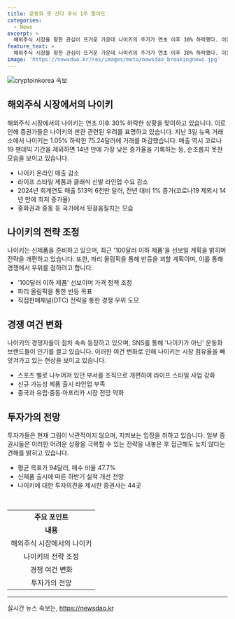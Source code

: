 ```yaml
---
title: 운동화 못 산다 주식 1주 팔아도
categories:
  - News
excerpt: >
  해외주식 시장을 향한 관심이 뜨거운 가운데 나이키의 주가가 연초 이후 30% 하락했다. 이는 온라인 매출 감소와 라이프 스타일 제품 수요의 감소로 이어져 왔다. 특히 중화권과 중동 등에서의 실적이 부진한 것으로 나타나며, 경쟁 업체들의 존재도 나이키에 압력을 가하고 있다. 더불어 나이키의 전략에 대한 논란과 미래 전망이 포함된 이 기사는 투자에 관심 있는 사람들에게 유용한 정보를 제공할 것으로 보인다.
feature_text: >
  해외주식 시장을 향한 관심이 뜨거운 가운데 나이키의 주가가 연초 이후 30% 하락했다. 이는 온라인 매출 감소와 라이프 스타일 제품 수요의 감소로 이어져 왔다. 특히 중화권과 중동 등에서의 실적이 부진한 것으로 나타나며, 경쟁 업체들의 존재도 나이키에 압력을 가하고 있다. 더불어 나이키의 전략에 대한 논란과 미래 전망이 포함된 이 기사는 투자에 관심 있는 사람들에게 유용한 정보를 제공할 것으로 보인다.
image: 'https://newsdao.kr/res/images/meta/newsdao_breakingnews.jpg'
---
```


<p><img src="https://newsdao.kr/res/images/meta/newsdao_breakingnews.jpg" alt="cryptoinkorea 속보" /></p>

<h2 data-ke-size="size26">해외주식 시장에서의 나이키</h2>

<p data-ke-size="size16">해외주식 시장에서의 나이키는 연초 이후 30% 하락한 상황을 맞이하고 있습니다. 이로 인해 증권가들은 나이키의 판관 관련된 우려를 표명하고 있습니다. 지난 3일 뉴욕 거래소에서 나이키는 1.05% 하락한 75.24달러에 거래를 마감했습니다. 매출 역시 코로나19 팬데믹 기간을 제외하면 14년 만에 가장 낮은 증가율을 기록하는 등, 순조롭지 못한 모습을 보이고 있습니다.</p>

<ul>
  <li>나이키 온라인 매출 감소</li>
  <li>라이프 스타일 제품과 클래식 신발 라인업 수요 감소</li>
  <li>2024년 회계연도 매출 513억 6천만 달러, 전년 대비 1% 증가(코로나19 제외시 14년 만에 최저 증가율)</li>
  <li>중화권과 중동 등 국가에서 뒷걸음질치는 모습</li>
</ul>

<h2 data-ke-size="size26">나이키의 전략 조정</h2>

<p data-ke-size="size16">나이키는 신제품을 준비하고 있으며, 최근 '100달러 이하 제품'을 선보일 계획을 밝히며 전략을 개편하고 있습니다. 또한, 파리 올림픽을 통해 반등을 꾀할 계획이며, 이를 통해 경쟁에서 우위를 점하려고 합니다.</p>

<ul>
  <li>'100달러 이하 제품' 선보이며 가격 정책 조정</li>
  <li>파리 올림픽을 통한 반등 목표</li>
  <li>직접판매채널(DTC) 전략을 통한 경쟁 우위 도모</li>
</ul>

<h2 data-ke-size="size26">경쟁 여건 변화</h2>

<p data-ke-size="size16">나이키의 경쟁자들이 점차 속속 등장하고 있으며, SNS를 통해 '나이키가 아닌' 운동화 브랜드들이 인기를 끌고 있습니다. 이러한 여건 변화로 인해 나이키는 시장 점유율을 빼앗겨가고 있는 현상을 보이고 있습니다.</p>

<ul>
  <li>스포츠 별로 나누어져 있던 부서를 조직으로 개편하여 라이프 스타일 사업 강화</li>
  <li>신규 가능성 제품 출시 라인업 부족</li>
  <li>중국과 유럽·중동·아프리카 시장 전망 약화</li>
</ul>

<h2 data-ke-size="size26">투자가의 전망</h2>

<p data-ke-size="size16">투자가들은 현재 그림이 낙관적이지 않으며, 지켜보는 입장을 취하고 있습니다. 일부 증권사들은 이러한 어려운 상황을 극복할 수 있는 전략을 내놓은 후 접근해도 늦지 않다는 견해를 밝히고 있습니다.</p>

<ul>
  <li>평균 목표가 94달러, 매수 비율 47.7%</li>
  <li>신제품 출시에 따른 하반기 실적 개선 전망</li>
  <li>나이키에 대한 투자의견을 제시한 증권사는 44곳</li>
</ul>

<p data-ke-size="size16">&nbsp;</p>

<table>
  <tbody>
    <tr>
      <td style="text-align: center; height: 17px;"><b>주요 포인트</b></td>
    </tr>
    <tr>
      <td style="text-align: center; height: 17px;"><b>내용</b></td>
    </tr>
    <tr>
      <td style="text-align: center;">해외주식 시장에서의 나이키</td>
    </tr>
    <tr>
      <td style="text-align: center;">나이키의 전략 조정</td>
    </tr>
    <tr>
      <td style="text-align: center;">경쟁 여건 변화</td>
    </tr>
    <tr>
      <td style="text-align: center;">투자가의 전망</td>
    </tr>
  </tbody>
</table>

<hr>
실시간 뉴스 속보는, <a href="https://newsdao.kr" rel="dofollow">https://newsdao.kr</a>


